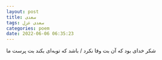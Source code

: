 ```yaml
---
layout: post
title: سعدی
tags: سعدی غزل
categories: poem
date: 2022-06-06 06:35:23
---
```


شکر خدای بود که آن بت وفا نکرد / باشد که توبه‌ای بکند بت پرست ما
